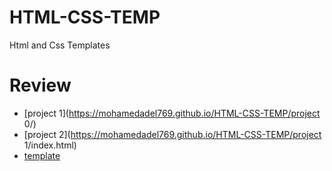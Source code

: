 # HTML-CSS-TEMP
Html and Css Templates
# Review 
- [project 1](https://mohamedadel769.github.io/HTML-CSS-TEMP/project 0/)
- [project 2](https://mohamedadel769.github.io/HTML-CSS-TEMP/project 1/index.html)
- [template](https://mohamedadel769.github.io/HTML-CSS-TEMP/temp1/main.html)
